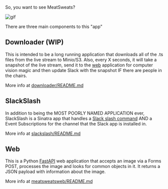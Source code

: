 So, you want to see MeatSweats?

![gif](https://media.giphy.com/media/3oxHQG9Ks6OtIIMX8A/giphy.gif)

There are three main components to this "app"

## Downloader (WIP)

This is intended to be a long running application that downloads all of the .ts files from the live stream to Minio/S3.  Also, every X seconds, it will take a snapshot of the live stream, send it to the [web](#web) application for computer vision magic and then update Slack with the snapshot IF there are people in the chairs.

More info at [downloader/README.md](downloader/README.md)

## SlackSlash

In addition to being the MOST POORLY NAMED APPLICATION ever, SlackSlash is a Sinatra app that handles a [Slack slash command](https://api.slack.com/legacy/custom-integrations/slash-commands) AND a Event Subscriptions for the channel that the Slack app is installed in.

More info at [slackslash/README.md](slackslash/README.md)

## Web
This is a Python [FastAPI](https://github.com/tiangolo/fastapi) web application that accepts an image via a Forms POST, processes the image and looks for common objects in it.  It returns a JSON payload with information about the image.

More info at [meatsweatsweb/README.md](meatsweatsweb/README.md)
